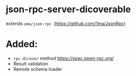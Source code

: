 # json-rpc-server-dicoverable
extends `uma/json-rpc `(https://github.com/1ma/JsonRpc)

# Added:
  * `rpc.dicover` method
    https://spec.open-rpc.org/
  * Result validation
  * Remote schema loader
